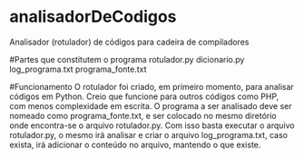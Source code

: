 # analisadorDeCodigos
Analisador (rotulador) de códigos para cadeira de compiladores

#Partes que constitutem o programa
rotulador.py
dicionario.py
log_programa.txt
programa_fonte.txt


#Funcionamento
O rotulador foi criado, em primeiro momento, para analisar códigos em Python. Creio que funcione para outros códigos como PHP, com menos complexidade em escrita.
O programa a ser analisado deve ser nomeado como programa_fonte.txt, e ser colocado no mesmo diretório onde encontra-se o arquivo rotulador.py. Com isso basta executar o arquivo rotulador.py, o mesmo irá analisar e criar o arquivo log_programa.txt, caso exista, irá adicionar o conteúdo no arquivo, mantendo o que existe.
